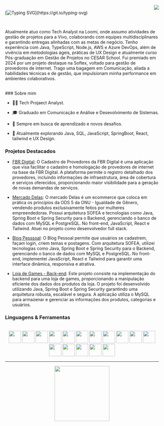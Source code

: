 <a align ="right" href="https://www.linkedin.com/in/igor-cavalcanti-moura" target="_blank"><img align ="right" loading="lazy" src="https://img.shields.io/badge/-LinkedIn-%230077B5?style=for-the-badge&logo=linkedin&logoColor=white" target="_blank"></a>  
[![Typing SVG](https://readme-typing-svg.demolab.com?font=Fira+Code&size=30&pause=1000&random=false&width=435&lines=Hello+World!)](https://git.io/typing-svg) 

 
<br>

Atualmente atuo como Tech Analyst na Loomi, onde assumo atividades de gestão de projetos para a Vivo, colaborando com equipes multidisciplinares e garantindo entregas alinhadas com as metas de negócio.
Tenho experiência com Java, TypeScript, Node.js, AWS e Azure DevOps, além de vivência em metodologias ágeis, práticas de UX Design e atualmente curso Pós-graduação em Gestão de Projetos no CESAR School.
Fui premiado em 2024 por um projeto destaque na Softex, voltado para gestão de provedores de internet. Trago uma bagagem em Comunicação, aliada a habilidades técnicas e de gestão, que impulsionam minha performance em ambientes colaborativos.

<br>
### Sobre mim

 - 👨‍💻 Tech Projaect Analyst.
  
 - 🎓 Graduado em Comunicação e Análise e Desevolvimento de Sistemas.
  
 - 🌱 Sempre em busca de aprendizado e novos desafios.
  
 - 💼 Atualmente explorando Java, SQL, JavaScript, SpringBoot, React, tailwind e UX Design.

### Projetos Destacados
- [FBR Digital](https://github.com/softexrecifepe/PI-T1-GP1-FBR): O Cadastro de Provedores da FBR Digital é uma aplicação que visa facilitar o cadastro e homologação de provedores de internet na base da FBR Digital. A plataforma permite o registro detalhado dos provedores, incluindo informações de infraestrutura, área de cobertura e serviços oferecidos, proporcionando maior visibilidade para a geração de novas demandas de serviços.
  
- [Mercado Delas](https://mercadodelas.netlify.app/): O mercado Delas é um ecommerce que coloca em prática os princípios da ODS 5 da ONU - Igualdade de Gênero, vendendo produtos exclusivamente feitos por mulheres empreendedoras. Possui arquitetura SOFEA e  tecnologias como Java, Spring Boot e Spring Security para o Backend, gerenciando o banco de dados com MySQL e PostgreSQL. No front-end, JavaScript, React e Tailwind. Atuei no projeto como desenvolvedor full stack. 

- [Blog Pesssoal](https://front-blog-pessoal-eta.vercel.app): O Blog Pessoal permite que usuários se cadastrem, façam login, criem temas e postagens. Com arquitetura SOFEA, utilizei tecnologias como Java, Spring Boot e Spring Security para o Backend, gerenciando o banco de dados com MySQL e PostgreSQL. No front-end, implementei JavaScript, React e Tailwind para garantir uma interface dinâmica, responsiva e atrativa.

- [Loja de Games - Back-end](https://github.com/IgorCavalcantiMoura/loja_games): Este projeto consiste na implementação do backend para uma loja de games, proporcionando a manipulação eficiente dos dados dos produtos da loja. O projeto foi desenvolvido utilizando Java, Spring Boot e Spring Security garantindo uma arquitetura robusta, escalável e segura. A aplicação utiliza o MySQL para armazenar e gerenciar as informações dos produtos, categorias e usuários.

### Linguagens & Ferramentas

<br>

<div align ="center">
  
<img loading="lazy" src="https://cdn.jsdelivr.net/gh/devicons/devicon@latest/icons/java/java-original-wordmark.svg" width="40" height="40"/>
<img loading="lazy" src="https://cdn.jsdelivr.net/gh/devicons/devicon@latest/icons/javascript/javascript-plain.svg"  width="40" height="40"/>
<img loading="lazy" src="https://cdn.jsdelivr.net/gh/devicons/devicon@latest/icons/typescript/typescript-plain.svg" width="40" height="40"/>

<img loading="lazy" src="https://cdn.jsdelivr.net/gh/devicons/devicon@latest/icons/spring/spring-original.svg" width="40" height="40"/>
<img loading="lazy" src="https://cdn.jsdelivr.net/gh/devicons/devicon@latest/icons/react/react-original.svg" width="40" height="40"/>
<img loading="lazy" src="https://cdn.jsdelivr.net/gh/devicons/devicon@latest/icons/nestjs/nestjs-original.svg" width="40" height="40" />
<img loading="lazy" src="https://cdn.jsdelivr.net/gh/devicons/devicon@latest/icons/nodejs/nodejs-original.svg" width="40" height="40" />
  

<img loading="lazy" src="https://cdn.jsdelivr.net/gh/devicons/devicon@latest/icons/tailwindcss/tailwindcss-original.svg" width="40" height="40"/>
<img loading="lazy" src="https://cdn.jsdelivr.net/gh/devicons/devicon@latest/icons/sass/sass-original.svg" width="40" height="40" />
          
<img loading="lazy" src="https://cdn.jsdelivr.net/gh/devicons/devicon@latest/icons/mysql/mysql-original.svg" width="40" height="40"/>
<img loading="lazy" src="https://cdn.jsdelivr.net/gh/devicons/devicon@latest/icons/postgresql/postgresql-plain.svg" width="40" height="40"/>          
<img loading="lazy"  src="https://cdn.jsdelivr.net/gh/devicons/devicon@latest/icons/amazonwebservices/amazonwebservices-plain-wordmark.svg" width="40" height="40" />





<img loading="lazy" src="https://cdn.jsdelivr.net/gh/devicons/devicon@latest/icons/figma/figma-original.svg" width="40" height="40"/>

<img loading="lazy" src="https://cdn.jsdelivr.net/gh/devicons/devicon@latest/icons/insomnia/insomnia-original.svg" width="40" height="40"/>

<img loading="lazy" src="https://cdn.jsdelivr.net/gh/devicons/devicon@latest/icons/git/git-original.svg" width="40" height="40"/>
<img loading="lazy" src="https://cdn.jsdelivr.net/gh/devicons/devicon@latest/icons/vscode/vscode-original.svg" width="40" height="40&count_private=true" />
          


          



</div>

- - -

<div align = "center">
<a href="https://github.com/IgorCavalcantiMoura">
<!-- <img loading="lazy" height="180em" src="https://github-readme-stats.vercel.app/api/top-langs/?username=IgorCavalcantiMoura&layout=compact&langs_count=7&theme=tokyonight"/> -->
<img loading="lazy" height="180em" src="https://github-readme-stats.vercel.app/api?username=IgorCavalcantiMoura&show_icons=true&theme=tokyonight"/>

</div>



